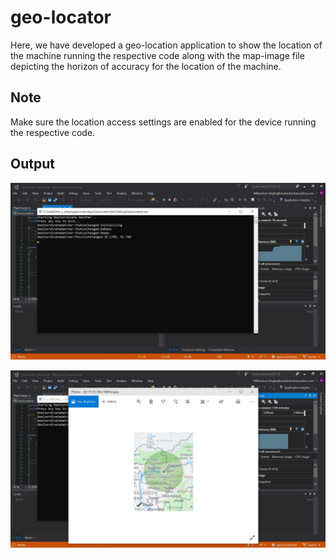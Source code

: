 # geo-locator
Here, we have developed a geo-location application to show the location of the machine running the respective code along with the map-image file depicting the horizon of accuracy for the location of the machine.

## Note
Make sure the location access settings are enabled for the device running the respective code.

## Output

![alt text](https://github.com/Millennium-Heap/geo-locator/blob/master/images/Coordinates.jpg?raw=true)

![alt text](https://github.com/Millennium-Heap/geo-locator/blob/master/images/mapImage.jpg?raw=true)
